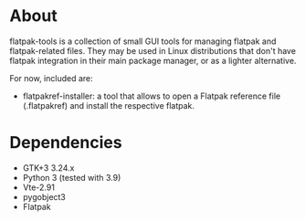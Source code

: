# About

flatpak-tools is a collection of small GUI tools for managing flatpak
and flatpak-related files. They may be used in Linux distributions that
don't have flatpak integration in their main package manager, or as a
lighter alternative.

For now, included are:
* flatpakref-installer: a tool that allows to open a Flatpak reference
file (.flatpakref) and install the respective flatpak.

# Dependencies

* GTK+3 3.24.x
* Python 3 (tested with 3.9)
* Vte-2.91
* pygobject3
* Flatpak
